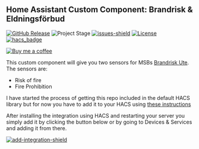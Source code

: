 ## Home Assistant Custom Component: Brandrisk & Eldningsförbud

[![GitHub Release][releases-shield]][releases]
![Project Stage][project-stage-shield]
[![issues-shield]](issues)
[![License][license-shield]](LICENSE.md)
[![hacs_badge][hacs-shield]][hacs]

[![Buy me a coffee][buymeacoffee-shield]][buymeacoffee]

This custom component will give you two sensors for MSBs [Brandrisk Ute](https://www.msb.se/sv/om-msb/informationskanaler/appar/brandrisk-ute/).
The sensors are:
* Risk of fire
* Fire Prohibition

I have started the process of getting this repo included in the default HACS library but for now you have to add it to your HACS using [these instructions](https://hacs.xyz/docs/faq/custom_repositories/)

After installing the integration using HACS and restarting your server you simply add it by clicking the button below or by going to Devices & Services and adding it from there.

[![add-integration-shield]][add-integration]


[releases-shield]: https://img.shields.io/github/release/popeen/Home-Assistant-Custom-Component-Brandrisk-Ute.svg
[releases]: https://github.com/popeen/Home-Assistant-Custom-Component-Brandrisk-Eldningsforbud/releases
[project-stage-shield]: https://img.shields.io/badge/project%20stage-ready%20for%20use-green.svg
[issues-shield]: https://img.shields.io/github/issues-raw/popeen/Home-Assistant-Custom-Component-Brandrisk-Eldningsforbud.svg
[license-shield]: https://img.shields.io/github/license/popeen/Home-Assistant-Custom-Component-Brandrisk-Eldningsforbud.svg
[hacs-shield]: https://img.shields.io/badge/HACS-Custom-41BDF5.svg
[hacs]: https://github.com/custom-components/hacs
[buymeacoffee-shield]: https://www.buymeacoffee.com/assets/img/guidelines/download-assets-sm-2.svg
[buymeacoffee]: https://www.buymeacoffee.com/popeen
[add-integration-shield]: https://my.home-assistant.io/badges/config_flow_start.svg
[add-integration]: https://my.home-assistant.io/redirect/config_flow_start/?domain=brandriskute
